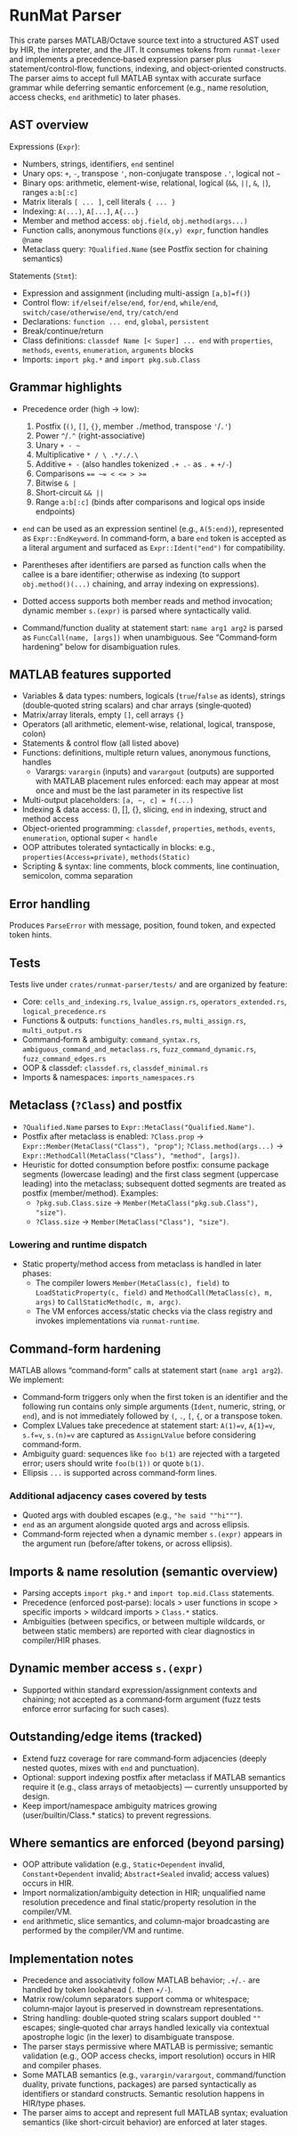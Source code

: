 # RunMat Parser

This crate parses MATLAB/Octave source text into a structured AST used by HIR, the interpreter, and the JIT. It consumes tokens from `runmat-lexer` and implements a precedence‑based expression parser plus statement/control‑flow, functions, indexing, and object‑oriented constructs. The parser aims to accept full MATLAB syntax with accurate surface grammar while deferring semantic enforcement (e.g., name resolution, access checks, `end` arithmetic) to later phases.

## AST overview

Expressions (`Expr`):
- Numbers, strings, identifiers, `end` sentinel
- Unary ops: `+`, `-`, transpose `'`, non-conjugate transpose `.'`, logical not `~`
- Binary ops: arithmetic, element-wise, relational, logical (`&&`, `||`, `&`, `|`), ranges `a:b[:c]`
- Matrix literals `[ ... ]`, cell literals `{ ... }`
- Indexing: `A(...)`, `A[...]`, `A{...}`
- Member and method access: `obj.field`, `obj.method(args...)`
- Function calls, anonymous functions `@(x,y) expr`, function handles `@name`
- Metaclass query: `?Qualified.Name` (see Postfix section for chaining semantics)

Statements (`Stmt`):
- Expression and assignment (including multi-assign `[a,b]=f()`)
- Control flow: `if/elseif/else/end`, `for/end`, `while/end`, `switch/case/otherwise/end`, `try/catch/end`
- Declarations: `function ... end`, `global`, `persistent`
- Break/continue/return
- Class definitions: `classdef Name [< Super] ... end` with `properties`, `methods`, `events`, `enumeration`, `arguments` blocks
- Imports: `import pkg.*` and `import pkg.sub.Class`

## Grammar highlights

- Precedence order (high → low):
  1. Postfix (`()`, `[]`, `{}`, member `.`/method, transpose `'`/`.'`)
  2. Power `^`/`.^` (right-associative)
  3. Unary `+ - ~`
  4. Multiplicative `* / \ .*/./.\`
  5. Additive `+ -` (also handles tokenized `.+ .-` as `.` + `+/-`)
  6. Comparisons `== ~= < <= > >=`
  7. Bitwise `& |`
  8. Short-circuit `&& ||`
  9. Range `a:b[:c]` (binds after comparisons and logical ops inside endpoints)

- `end` can be used as an expression sentinel (e.g., `A(5:end)`), represented as `Expr::EndKeyword`. In command‑form, a bare `end` token is accepted as a literal argument and surfaced as `Expr::Ident("end")` for compatibility.
- Parentheses after identifiers are parsed as function calls when the callee is a bare identifier; otherwise as indexing (to support `obj.method()(...)` chaining, and array indexing on expressions).
- Dotted access supports both member reads and method invocation; dynamic member `s.(expr)` is parsed where syntactically valid.
- Command/function duality at statement start: `name arg1 arg2` is parsed as `FuncCall(name, [args])` when unambiguous. See “Command‑form hardening” below for disambiguation rules.

## MATLAB features supported

- Variables & data types: numbers, logicals (`true`/`false` as idents), strings (double‑quoted string scalars) and char arrays (single‑quoted)
- Matrix/array literals, empty `[]`, cell arrays `{}`
- Operators (all arithmetic, element-wise, relational, logical, transpose, colon)
- Statements & control flow (all listed above)
- Functions: definitions, multiple return values, anonymous functions, handles
  - Varargs: `varargin` (inputs) and `varargout` (outputs) are supported with
    MATLAB placement rules enforced: each may appear at most once and must be
    the last parameter in its respective list
- Multi-output placeholders: `[a, ~, c] = f(...)`
- Indexing & data access: (), [], {}, slicing, `end` in indexing, struct and method access
- Object-oriented programming: `classdef`, `properties`, `methods`, `events`, `enumeration`, optional super `< handle`
- OOP attributes tolerated syntactically in blocks: e.g., `properties(Access=private)`, `methods(Static)`
- Scripting & syntax: line comments, block comments, line continuation, semicolon, comma separation

## Error handling

Produces `ParseError` with message, position, found token, and expected token hints.

## Tests

Tests live under `crates/runmat-parser/tests/` and are organized by feature:
- Core: `cells_and_indexing.rs`, `lvalue_assign.rs`, `operators_extended.rs`, `logical_precedence.rs`
- Functions & outputs: `functions_handles.rs`, `multi_assign.rs`, `multi_output.rs`
- Command‑form & ambiguity: `command_syntax.rs`, `ambiguous_command_and_metaclass.rs`, `fuzz_command_dynamic.rs`, `fuzz_command_edges.rs`
- OOP & classdef: `classdef.rs`, `classdef_minimal.rs`
- Imports & namespaces: `imports_namespaces.rs`

## Metaclass (`?Class`) and postfix

- `?Qualified.Name` parses to `Expr::MetaClass("Qualified.Name")`.
- Postfix after metaclass is enabled: `?Class.prop` → `Expr::Member(MetaClass("Class"), "prop")`; `?Class.method(args...)` → `Expr::MethodCall(MetaClass("Class"), "method", [args])`.
- Heuristic for dotted consumption before postfix: consume package segments (lowercase leading) and the first class segment (uppercase leading) into the metaclass; subsequent dotted segments are treated as postfix (member/method). Examples:
  - `?pkg.sub.Class.size` → `Member(MetaClass("pkg.sub.Class"), "size")`.
  - `?Class.size` → `Member(MetaClass("Class"), "size")`.

### Lowering and runtime dispatch

- Static property/method access from metaclass is handled in later phases:
  - The compiler lowers `Member(MetaClass(c), field)` to `LoadStaticProperty(c, field)` and `MethodCall(MetaClass(c), m, args)` to `CallStaticMethod(c, m, argc)`.
  - The VM enforces access/static checks via the class registry and invokes implementations via `runmat-runtime`.

## Command‑form hardening

MATLAB allows “command‑form” calls at statement start (`name arg1 arg2`). We implement:
- Command‑form triggers only when the first token is an identifier and the following run contains only simple arguments (`Ident`, numeric, string, or `end`), and is not immediately followed by `(`, `.`, `[`, `{`, or a transpose token.
- Complex LValues take precedence at statement start: `A(1)=v`, `A{1}=v`, `s.f=v`, `s.(n)=v` are captured as `AssignLValue` before considering command‑form.
- Ambiguity guard: sequences like `foo b(1)` are rejected with a targeted error; users should write `foo(b(1))` or quote `b(1)`.
- Ellipsis `...` is supported across command‑form lines.

### Additional adjacency cases covered by tests

- Quoted args with doubled escapes (e.g., `"he said ""hi"""`).
- `end` as an argument alongside quoted args and across ellipsis.
- Command‑form rejected when a dynamic member `s.(expr)` appears in the argument run (before/after tokens, or across ellipsis).

## Imports & name resolution (semantic overview)

- Parsing accepts `import pkg.*` and `import top.mid.Class` statements.
- Precedence (enforced post‑parse): locals > user functions in scope > specific imports > wildcard imports > `Class.*` statics.
- Ambiguities (between specifics, or between multiple wildcards, or between static members) are reported with clear diagnostics in compiler/HIR phases.

## Dynamic member access `s.(expr)`

- Supported within standard expression/assignment contexts and chaining; not accepted as a command‑form argument (fuzz tests enforce error surfacing for such cases).

## Outstanding/edge items (tracked)

- Extend fuzz coverage for rare command‑form adjacencies (deeply nested quotes, mixes with `end` and punctuation).
- Optional: support indexing postfix after metaclass if MATLAB semantics require it (e.g., class arrays of metaobjects) — currently unsupported by design.
- Keep import/namespace ambiguity matrices growing (user/builtin/Class.* statics) to prevent regressions.

## Where semantics are enforced (beyond parsing)

- OOP attribute validation (e.g., `Static+Dependent` invalid, `Constant+Dependent` invalid; `Abstract+Sealed` invalid; access values) occurs in HIR.
- Import normalization/ambiguity detection in HIR; unqualified name resolution precedence and final static/property resolution in the compiler/VM.
- `end` arithmetic, slice semantics, and column‑major broadcasting are performed by the compiler/VM and runtime.

## Implementation notes

- Precedence and associativity follow MATLAB behavior; `.+`/`.-` are handled by token lookahead (`.` then `+/-`).
- Matrix row/column separators support comma or whitespace; column‑major layout is preserved in downstream representations.
- String handling: double‑quoted string scalars support doubled `""` escapes; single‑quoted char arrays handled lexically via contextual apostrophe logic (in the lexer) to disambiguate transpose.
- The parser stays permissive where MATLAB is permissive; semantic validation (e.g., OOP access checks, import resolution) occurs in HIR and compiler phases.
- Some MATLAB semantics (e.g., `varargin/varargout`, command/function duality, private functions, packages) are parsed syntactically as identifiers or standard constructs. Semantic resolution happens in HIR/type phases.
- The parser aims to accept and represent full MATLAB syntax; evaluation semantics (like short-circuit behavior) are enforced at later stages.